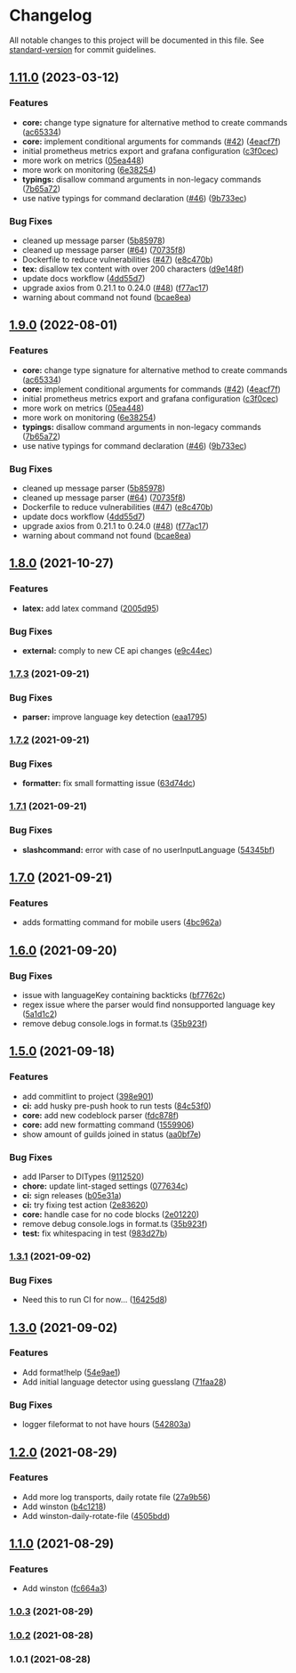 # Changelog

All notable changes to this project will be documented in this file. See [standard-version](https://github.com/conventional-changelog/standard-version) for commit guidelines.

## [1.11.0](https://github.com/tatupesonen/formatbot/compare/v1.8.0...v1.11.0) (2023-03-12)

### Features

* **core:** change type signature for alternative method to create commands ([ac65334](https://github.com/tatupesonen/formatbot/commit/ac65334f1da653b73acdad1da5b087d50f430822))
* **core:** implement conditional arguments for commands ([#42](https://github.com/tatupesonen/formatbot/issues/42)) ([4eacf7f](https://github.com/tatupesonen/formatbot/commit/4eacf7f6746c9ba69d69f27e39b1418661ff89cb))
* initial prometheus metrics export and grafana configuration ([c3f0cec](https://github.com/tatupesonen/formatbot/commit/c3f0cecf8df65a8b3d0723b3dc0a6e3d43eb1d29))
* more work on metrics ([05ea448](https://github.com/tatupesonen/formatbot/commit/05ea448c10acb407fdf411b834a89e9b3fef044f))
* more work on monitoring ([6e38254](https://github.com/tatupesonen/formatbot/commit/6e38254d452aa0c90f332718165d5f99721a0fb6))
* **typings:** disallow command arguments in non-legacy commands ([7b65a72](https://github.com/tatupesonen/formatbot/commit/7b65a72bba618bfa432136c5a2aa52706c053034))
* use native typings for command declaration ([#46](https://github.com/tatupesonen/formatbot/issues/46)) ([9b733ec](https://github.com/tatupesonen/formatbot/commit/9b733ec45c075fba2f4ae4bbabc4a0837130b7ed))


### Bug Fixes

* cleaned up message parser ([5b85978](https://github.com/tatupesonen/formatbot/commit/5b859782873a0d15ae58b6bfe8c3a62640c0d9a1))
* cleaned up message parser ([#64](https://github.com/tatupesonen/formatbot/issues/64)) ([70735f8](https://github.com/tatupesonen/formatbot/commit/70735f8728aaedb97590e006a500f8b87f81e630))
* Dockerfile to reduce vulnerabilities ([#47](https://github.com/tatupesonen/formatbot/issues/47)) ([e8c470b](https://github.com/tatupesonen/formatbot/commit/e8c470b033c38d0ff222e101d16c38a559396de3))
* **tex:** disallow tex content with over 200 characters ([d9e148f](https://github.com/tatupesonen/formatbot/commit/d9e148f3d9c4e37dcf695501ef77cb795f54697b))
* update docs workflow ([4dd55d7](https://github.com/tatupesonen/formatbot/commit/4dd55d7e48ab2b116f772f2909b5f9fdc832452f))
* upgrade axios from 0.21.1 to 0.24.0 ([#48](https://github.com/tatupesonen/formatbot/issues/48)) ([f77ac17](https://github.com/tatupesonen/formatbot/commit/f77ac174dbc2a17931565f0fcc5fd61659b90e6a))
* warning about command not found ([bcae8ea](https://github.com/tatupesonen/formatbot/commit/bcae8ea72a785151bbace9e08f101a85c19055d8))

## [1.9.0](https://github.com/tatupesonen/formatbot/compare/v1.8.0...v1.9.0) (2022-08-01)


### Features

* **core:** change type signature for alternative method to create commands ([ac65334](https://github.com/tatupesonen/formatbot/commit/ac65334f1da653b73acdad1da5b087d50f430822))
* **core:** implement conditional arguments for commands ([#42](https://github.com/tatupesonen/formatbot/issues/42)) ([4eacf7f](https://github.com/tatupesonen/formatbot/commit/4eacf7f6746c9ba69d69f27e39b1418661ff89cb))
* initial prometheus metrics export and grafana configuration ([c3f0cec](https://github.com/tatupesonen/formatbot/commit/c3f0cecf8df65a8b3d0723b3dc0a6e3d43eb1d29))
* more work on metrics ([05ea448](https://github.com/tatupesonen/formatbot/commit/05ea448c10acb407fdf411b834a89e9b3fef044f))
* more work on monitoring ([6e38254](https://github.com/tatupesonen/formatbot/commit/6e38254d452aa0c90f332718165d5f99721a0fb6))
* **typings:** disallow command arguments in non-legacy commands ([7b65a72](https://github.com/tatupesonen/formatbot/commit/7b65a72bba618bfa432136c5a2aa52706c053034))
* use native typings for command declaration ([#46](https://github.com/tatupesonen/formatbot/issues/46)) ([9b733ec](https://github.com/tatupesonen/formatbot/commit/9b733ec45c075fba2f4ae4bbabc4a0837130b7ed))


### Bug Fixes

* cleaned up message parser ([5b85978](https://github.com/tatupesonen/formatbot/commit/5b859782873a0d15ae58b6bfe8c3a62640c0d9a1))
* cleaned up message parser ([#64](https://github.com/tatupesonen/formatbot/issues/64)) ([70735f8](https://github.com/tatupesonen/formatbot/commit/70735f8728aaedb97590e006a500f8b87f81e630))
* Dockerfile to reduce vulnerabilities ([#47](https://github.com/tatupesonen/formatbot/issues/47)) ([e8c470b](https://github.com/tatupesonen/formatbot/commit/e8c470b033c38d0ff222e101d16c38a559396de3))
* update docs workflow ([4dd55d7](https://github.com/tatupesonen/formatbot/commit/4dd55d7e48ab2b116f772f2909b5f9fdc832452f))
* upgrade axios from 0.21.1 to 0.24.0 ([#48](https://github.com/tatupesonen/formatbot/issues/48)) ([f77ac17](https://github.com/tatupesonen/formatbot/commit/f77ac174dbc2a17931565f0fcc5fd61659b90e6a))
* warning about command not found ([bcae8ea](https://github.com/tatupesonen/formatbot/commit/bcae8ea72a785151bbace9e08f101a85c19055d8))

## [1.8.0](https://github.com/tatupesonen/formatbot/compare/v1.7.3...v1.8.0) (2021-10-27)


### Features

* **latex:** add latex command ([2005d95](https://github.com/tatupesonen/formatbot/commit/2005d953ccc331bcc0108ce16e669980e436ef45))


### Bug Fixes

* **external:** comply to new CE api changes ([e9c44ec](https://github.com/tatupesonen/formatbot/commit/e9c44ec0c128185b6513d364c941fa171f86398f))

### [1.7.3](https://github.com/tatupesonen/formatbot/compare/v1.7.2...v1.7.3) (2021-09-21)


### Bug Fixes

* **parser:** improve language key detection ([eaa1795](https://github.com/tatupesonen/formatbot/commit/eaa17953e4fedbbf6d2bbf781f4bbe22795b3a49))

### [1.7.2](https://github.com/tatupesonen/formatbot/compare/v1.7.1...v1.7.2) (2021-09-21)


### Bug Fixes

* **formatter:** fix small formatting issue ([63d74dc](https://github.com/tatupesonen/formatbot/commit/63d74dc7c5fa28fa2b28bcc63fc8e472718b06b3))

### [1.7.1](https://github.com/tatupesonen/formatbot/compare/v1.7.0...v1.7.1) (2021-09-21)


### Bug Fixes

* **slashcommand:** error with case of no userInputLanguage ([54345bf](https://github.com/tatupesonen/formatbot/commit/54345bf54c6bb781db526c98a9f195f820cac2b6))

## [1.7.0](https://github.com/tatupesonen/formatbot/compare/v1.6.0...v1.7.0) (2021-09-21)


### Features

* adds formatting command for mobile users ([4bc962a](https://github.com/tatupesonen/formatbot/commit/4bc962a94aeecb05cefb319a7bbf345bd3720a36))

## [1.6.0](https://github.com/tatupesonen/formatbot/compare/v1.5.0-deploy...v1.6.0) (2021-09-20)

### Bug Fixes
* issue with languageKey containing backticks ([bf7762c](https://github.com/tatupesonen/formatbot/commit/bf7762c085e89804ce78f8bf1fc6e1c74382a0f1))
* regex issue where the parser would find nonsupported language key ([5a1d1c2](https://github.com/tatupesonen/formatbot/commit/5a1d1c2b7941a34d8367251827c05d2276f0cb5e))
* remove debug console.logs in format.ts ([35b923f](https://github.com/tatupesonen/formatbot/commit/35b923f6fd592bdd41d9e6690f6c9b9214a07dac))


## [1.5.0](https://github.com/tatupesonen/formatbot/compare/v1.5.0-deploy...v1.5.0) (2021-09-18)


### Features

* add commitlint to project ([398e901](https://github.com/tatupesonen/formatbot/commit/398e9010ffad8c626e089830d284068ce1af14bf))
* **ci:** add husky pre-push hook to run tests ([84c53f0](https://github.com/tatupesonen/formatbot/commit/84c53f065b9390179b764e0296c2d35e08b654e5))
* **core:** add new codeblock parser ([fdc878f](https://github.com/tatupesonen/formatbot/commit/fdc878fb1f362088cad45dd1024abbd119df397e))
* **core:** add new formatting command ([1559906](https://github.com/tatupesonen/formatbot/commit/1559906d7197717fbf9e4c97e4e1e6ff170463af))
* show amount of guilds joined in status ([aa0bf7e](https://github.com/tatupesonen/formatbot/commit/aa0bf7e602616184ad5113d1fe610ae0a606ee56))


### Bug Fixes

* add IParser to DITypes ([9112520](https://github.com/tatupesonen/formatbot/commit/9112520e210fe69e8786753ce9b9f4994d99c651))
* **chore:** update lint-staged settings ([077634c](https://github.com/tatupesonen/formatbot/commit/077634c7b9d3b249b95ce010291003612ea57440))
* **ci:** sign releases ([b05e31a](https://github.com/tatupesonen/formatbot/commit/b05e31abe9a9481e4103f9c645d0252cb665a7a6))
* **ci:** try fixing test action ([2e83620](https://github.com/tatupesonen/formatbot/commit/2e836208adbf8540537d4fca3701e12ba3dc5abe))
* **core:** handle case for no code blocks ([2e01220](https://github.com/tatupesonen/formatbot/commit/2e01220ee798913fe89c3333ba2346325cdfa986))
* remove debug console.logs in format.ts ([35b923f](https://github.com/tatupesonen/formatbot/commit/35b923f6fd592bdd41d9e6690f6c9b9214a07dac))
* **test:** fix whitespacing in test ([983d27b](https://github.com/tatupesonen/formatbot/commit/983d27b7e9119cb2f903d69fd78a465a9c292b68))

### [1.3.1](https://github.com/tatupesonen/formatbot/compare/v1.3.0-fix-tensorflow...v1.3.1) (2021-09-02)


### Bug Fixes

* Need this to run CI for now... ([16425d8](https://github.com/tatupesonen/formatbot/commit/16425d8b1eea6ae88aa8376a3233f2da14efbfaf))

## [1.3.0](https://github.com/tatupesonen/formatbot/compare/v1.2.1...v1.3.0) (2021-09-02)


### Features

* Add format!help ([54e9ae1](https://github.com/tatupesonen/formatbot/commit/54e9ae1931bb56c89b42385a30a5fce24cda8f8e))
* Add initial language detector using guesslang ([71faa28](https://github.com/tatupesonen/formatbot/commit/71faa282cb732bfa0d6b956d91970572d52d4d06))


### Bug Fixes

* logger fileformat to not have hours ([542803a](https://github.com/tatupesonen/formatbot/commit/542803ab46fa81c81cdf95e728c556476665d02b))

## [1.2.0](https://github.com/tatupesonen/formatbot/compare/v1.1.0...v1.2.0) (2021-08-29)


### Features

* Add more log transports, daily rotate file ([27a9b56](https://github.com/tatupesonen/formatbot/commit/27a9b569d437bd196fd8f960b7576740f61fa3aa))
* Add winston ([b4c1218](https://github.com/tatupesonen/formatbot/commit/b4c1218c4ae3b6ad07b227dc1292fcfe4fd2688b))
* Add winston-daily-rotate-file ([4505bdd](https://github.com/tatupesonen/formatbot/commit/4505bddb2ffbeb1a68f9150cbd435d781f3107e7))

## [1.1.0](https://github.com/tatupesonen/formatbot/compare/v1.0.3...v1.1.0) (2021-08-29)


### Features

* Add winston ([fc664a3](https://github.com/tatupesonen/formatbot/commit/fc664a37a07323590b18a122c9fd2dc1719fcf10))

### [1.0.3](https://github.com/tatupesonen/formatbot/compare/v1.0.2...v1.0.3) (2021-08-29)

### [1.0.2](https://github.com/tatupesonen/formatbot/compare/v1.0.1...v1.0.2) (2021-08-28)

### 1.0.1 (2021-08-28)
